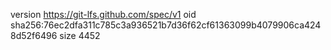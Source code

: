 version https://git-lfs.github.com/spec/v1
oid sha256:76ec2dfa311c785c3a936521b7d36f62cf61363099b4079906ca4248d52f6496
size 4452
